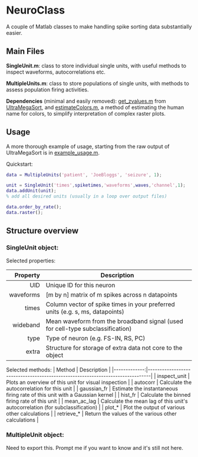# NeuroClass

A couple of Matlab classes to make handling spike sorting data substantially easier.

## Main Files

__SingleUnit.m__: class to store individual single units, with useful methods to inspect waveforms, autocorrelations etc.

__MultipleUnits.m__: class to store populations of single units, with methods to assess population firing activities.

__Dependencies__ (minimal and easily removed): [get_zvalues.m]() from [UltraMegaSort](), and [estimateColors.m](), a method of estimating the human name for colors, to simplify interpretation of complex raster plots.


## Usage

A more thorough example of usage, starting from the raw output of UltraMegaSort is in [example_usage.m](example_usage.m).

Quickstart:

```Matlab
data = MultipleUnits('patient', 'JoeBloggs', 'seizure', 1);

unit = SingleUnit('times',spiketimes,'waveforms',waves,'channel',1);
data.addUnit(unit);
% add all desired units (usually in a loop over output files)

data.order_by_rate();
data.raster();
```

## Structure overview 

### SingleUnit object:

Selected properties:

| Property  |                                   Description                                  |
|----------:|--------------------------------------------------------------------------------|
| UID       | Unique ID for this neuron                                                      |
| waveforms | [m by n] matrix of m spikes across n datapoints                                |
| times     | Column vector of spike times in your preferred units (e.g. s, ms, datapoints)  |
| wideband  | Mean waveform from the broadband signal (used for cell-type subclassification) |
| type      | Type of neuron (e.g. FS-IN, RS, PC)                                            |
| extra     | Structure for storage of extra data not core to the object                     |

Selected methods:
| Method       |                                  Description                                  |
|-------------:|-------------------------------------------------------------------------------|
| inspect_unit | Plots an overview of this unit for visual inspection                          |
| autocorr     | Calculate the autocorrelation for this unit                                   |
| gaussian_fr  | Estimate the instantaneous firing rate of this unit with a Gaussian kernel    |
| hist_fr      | Calculate the binned firing rate of this unit                                 |
| mean_ac_lag  | Calculate the mean lag of this unit's autocorrelation (for subclassification) |
| plot_*       | Plot the output of various other calculations                                 |
| retrieve_*   | Return the values of the various other calculations                           |

### MultipleUnit object:

Need to export this. Prompt me if you want to know and it's still not here.
